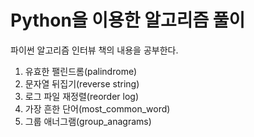 # Python을 이용한 알고리즘 풀이

파이썬 알고리즘 인터뷰 책의 내용을 공부한다.

1. 유효한 팰린드롬(palindrome)
2. 문자열 뒤집기(reverse string)
3. 로그 파일 재정렬(reorder log)
4. 가장 흔한 단어(most_common_word)
5. 그룹 애너그램(group_anagrams)
